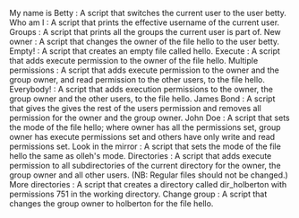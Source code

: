 My name is Betty : A script that switches the current user to the user betty.
Who am I : A script that prints the effective username of the current user.
Groups : A script that prints all the groups the current user is part of.
New owner : A script that changes the owner of the file hello to the user betty.
Empty! : A script that creates an empty file called hello.
Execute : A script that adds execute permission to the owner of the file hello.
Multiple permissions : A script that adds execute permission to the owner and the group owner, and read permission to the other users, to the file hello.
Everybody! : A script that adds execution permissions to the owner, the group owner and the other users, to the file hello.
James Bond : A script that gives the gives the rest of the users permission and removes all permission for the owner and the group owner.
John Doe : A script that sets the mode of the file hello; where owner has all the permissions set, group owner has execute permissions set and others have only write and read permissions set.
Look in the mirror : A script that sets the mode of the file hello the same as olleh's mode.
Directories : A script that adds execute permission to all subdirectories of the current directory for the owner, the group owner and all other users. (NB: Regular files should not be changed.)
More directories : A script that creates a directory called dir_holberton with permissions 751 in the working directory.
Change group : A script that changes the group owner to holberton for the file hello.
